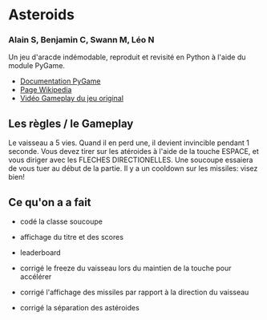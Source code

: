 # Asteroids
### Alain S, Benjamin C, Swann M, Léo N

Un jeu d'aracde indémodable, reproduit et revisité en Python à l'aide du module PyGame.

- [Documentation PyGame](https://www.pygame.org/docs)
- [Page Wikipedia](https://fr.wikipedia.org/wiki/Asteroids)
- [Vidéo Gameplay du jeu original](https://WWW.youtube.com/watch?v=i-Gs01omJyI)

## Les règles / le Gameplay

Le vaisseau a 5 vies. Quand il en perd une, il devient invincible pendant 1 seconde.
Vous devez tirer sur les atéroides à l'aide de la touche ESPACE, et vous diriger avec les FLECHES DIRECTIONELLES.
Une soucoupe essaiera de vous tuer au début de la partie.
Il y a un cooldown sur les missiles: visez bien!

## Ce qu'on a a fait

- codé la classe soucoupe
- affichage du titre et des scores
- leaderboard

- corrigé le freeze du vaisseau lors du maintien de la touche pour accélérer
- corrigé l'affichage des missiles par rapport à la direction du vaisseau
- corrigé la séparation des astéroides
